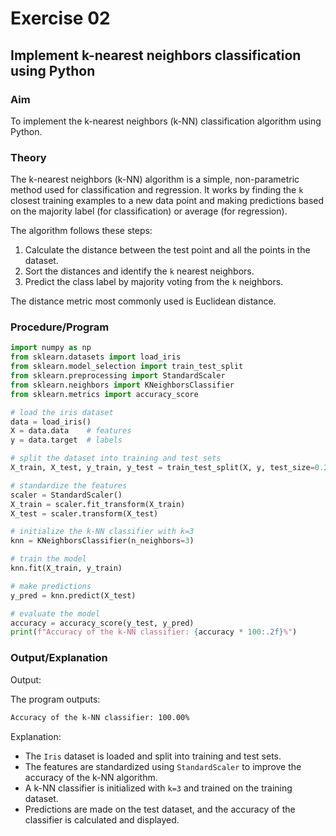 # Exercise 02

## Implement k-nearest neighbors classification using Python

### Aim  

To implement the k-nearest neighbors (k-NN) classification algorithm using Python.

### Theory  

The k-nearest neighbors (k-NN) algorithm is a simple, non-parametric method used for classification and regression. It works by finding the `k` closest training examples to a new data point and making predictions based on the majority label (for classification) or average (for regression).

The algorithm follows these steps:  

1. Calculate the distance between the test point and all the points in the dataset.  
2. Sort the distances and identify the `k` nearest neighbors.  
3. Predict the class label by majority voting from the `k` neighbors.

The distance metric most commonly used is Euclidean distance.

### Procedure/Program  

```python
import numpy as np
from sklearn.datasets import load_iris
from sklearn.model_selection import train_test_split
from sklearn.preprocessing import StandardScaler
from sklearn.neighbors import KNeighborsClassifier
from sklearn.metrics import accuracy_score

# load the iris dataset
data = load_iris()
X = data.data    # features
y = data.target  # labels

# split the dataset into training and test sets
X_train, X_test, y_train, y_test = train_test_split(X, y, test_size=0.2, random_state=42)

# standardize the features
scaler = StandardScaler()
X_train = scaler.fit_transform(X_train)
X_test = scaler.transform(X_test)

# initialize the k-NN classifier with k=3
knn = KNeighborsClassifier(n_neighbors=3)

# train the model
knn.fit(X_train, y_train)

# make predictions
y_pred = knn.predict(X_test)

# evaluate the model
accuracy = accuracy_score(y_test, y_pred)
print(f"Accuracy of the k-NN classifier: {accuracy * 100:.2f}%")
```

### Output/Explanation  

Output:  

The program outputs:  

```bash
Accuracy of the k-NN classifier: 100.00%
```

Explanation:  

- The `Iris` dataset is loaded and split into training and test sets.  
- The features are standardized using `StandardScaler` to improve the accuracy of the k-NN algorithm.  
- A k-NN classifier is initialized with `k=3` and trained on the training dataset.  
- Predictions are made on the test dataset, and the accuracy of the classifier is calculated and displayed.
